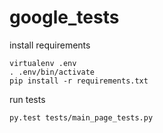 # google_tests
install requirements

    virtualenv .env
    . .env/bin/activate
    pip install -r requirements.txt
    
run tests  
  
    py.test tests/main_page_tests.py